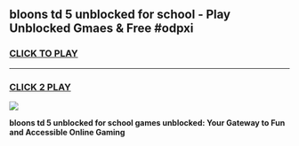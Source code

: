 
## bloons td 5 unblocked for school - Play Unblocked Gmaes & Free #odpxi
<h3>
<a href="https://news.freeplayer.one?title=bloons_td_5_unblocked_for_school&ref=24F">CLICK TO PLAY</a></h3>
<hr>

<h3>
<a href="https://news.freeplayer.one?title=bloons_td_5_unblocked_for_school&ref=24F">CLICK 2 PLAY</a>
  
</h3>

<a href="https://news.freeplayer.one?title=bloons_td_5_unblocked_for_school&ref=24F/"><img src="https://clearcache.store/games.png"></a>


**bloons td 5 unblocked for school games unblocked: Your Gateway to Fun and Accessible Online Gaming**
